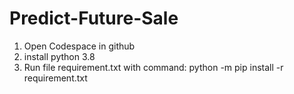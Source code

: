 # Predict-Future-Sale
1. Open Codespace in github
2. install python 3.8
3. Run file requirement.txt with command: python -m pip install -r requirement.txt

